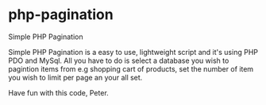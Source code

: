 # php-pagination
Simple PHP Pagination

Simple PHP Pagination is a easy to use, lightweight script and it's using PHP PDO and  MySql. All you have to do is select a database you wish to pagintion items from e.g shopping cart of products, set the number of item you wish to limit per page an your all set.

Have fun with this code, Peter.
